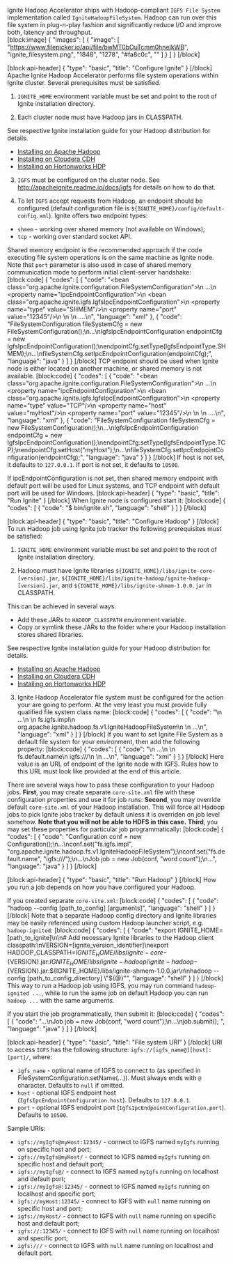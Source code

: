 Ignite Hadoop Accelerator ships with Hadoop-compliant `IGFS File System` implementation called `IgniteHadoopFileSystem`. Hadoop can run over this file system in plug-n-play fashion and significantly reduce I/O and improve both, latency and throughput.  
[block:image]
{
  "images": [
    {
      "image": [
        "https://www.filepicker.io/api/file/bwMT0bOuTcmm0hnelkWB",
        "ignite_filesystem.png",
        "1848",
        "1278",
        "#fa8c0c",
        ""
      ]
    }
  ]
}
[/block]

[block:api-header]
{
  "type": "basic",
  "title": "Configure Ignite"
}
[/block]
Apache Ignite Hadoop Accelerator performs file system operations within Ignite cluster. Several prerequisites must be satisfied.

1) `IGNITE_HOME` environment variable must be set and point to the root of Ignite installation directory.

2) Each cluster node must have Hadoop jars in CLASSPATH. 

See respective Ignite installation guide for your Hadoop distribution for details.
  * [Installing on Apache Hadoop](doc:installing-on-apache-hadoop)
  * [Installing on Cloudera CDH](doc:installing-on-cloudera-cdh)
  * [Installing on Hortonworks HDP](doc:installing-on-hortonworks-hdp)
  
3) `IGFS` must be configured on the cluster node. See http://apacheignite.readme.io/docs/igfs for details on how to do that.

4) To let `IGFS` accept requests from Hadoop, an endpoint should be configured (default configuration file is `${IGNITE_HOME}/config/default-config.xml`).
Ignite offers two endpoint types:
  * `shmem` - working over shared memory (not available on Windows);
  * `tcp` - working over standard socket API.
 
Shared memory endpoint is the recommended approach if the code executing file system operations is on the same machine as Ignite node. Note that `port` parameter is also used in case of shared memory communication mode to perform initial client-server handshake:
[block:code]
{
  "codes": [
    {
      "code": "<bean class=\"org.apache.ignite.configuration.FileSystemConfiguration\">\n  ...\n  <property name=\"ipcEndpointConfiguration\">\n    <bean class=\"org.apache.ignite.igfs.IgfsIpcEndpointConfiguration\">\n      <property name=\"type\" value=\"SHMEM\"/>\n      <property name=\"port\" value=\"12345\"/>\n    </bean>\n  </property>\n  ....\n</bean>",
      "language": "xml"
    },
    {
      "code": "FileSystemConfiguration fileSystemCfg = new FileSystemConfiguration();\n...\nIgfsIpcEndpointConfiguration endpointCfg = new IgfsIpcEndpointConfiguration();\nendpointCfg.setType(IgfsEndpointType.SHMEM);\n...\nfileSystemCfg.setIpcEndpointConfiguration(endpointCfg);",
      "language": "java"
    }
  ]
}
[/block]
TCP endpoint should be used when Ignite node is either located on another machine, or shared memory is not available.
[block:code]
{
  "codes": [
    {
      "code": "<bean class=\"org.apache.ignite.configuration.FileSystemConfiguration\">\n  ...\n  <property name=\"ipcEndpointConfiguration\">\n    <bean class=\"org.apache.ignite.igfs.IgfsIpcEndpointConfiguration\">\n      <property name=\"type\" value=\"TCP\"/>\n      <property name=\"host\" value=\"myHost\"/>\n      <property name=\"port\" value=\"12345\"/>\n    </bean>\n  </property>\n  ....\n</bean>",
      "language": "xml"
    },
    {
      "code": "FileSystemConfiguration fileSystemCfg = new FileSystemConfiguration();\n...\nIgfsIpcEndpointConfiguration endpointCfg = new IgfsIpcEndpointConfiguration();\nendpointCfg.setType(IgfsEndpointType.TCP);\nendpointCfg.setHost(\"myHost\");\n...\nfileSystemCfg.setIpcEndpointConfiguration(endpointCfg);",
      "language": "java"
    }
  ]
}
[/block]
If host is not set, it defaults to `127.0.0.1`.
If port is not set, it defaults to `10500`.

If ipcEndpointConfiguration is not set, then shared memory endpoint with default port will be used for Linux systems, and TCP endpoint with default port will be used for Windows.
[block:api-header]
{
  "type": "basic",
  "title": "Run Ignite"
}
[/block]
When Ignite node is configured start it:
[block:code]
{
  "codes": [
    {
      "code": "$ bin/ignite.sh",
      "language": "shell"
    }
  ]
}
[/block]

[block:api-header]
{
  "type": "basic",
  "title": "Configure Hadoop"
}
[/block]
To run Hadoop job using Ignite job tracker the following prerequisites must be satisfied:

1) `IGNITE_HOME` environment variable must be set and point to the root of Ignite installation directory.

2) Hadoop must have Ignite libraries `${IGNITE_HOME}/libs/ignite-core-[version].jar`,  `${IGNITE_HOME}/libs/ignite-hadoop/ignite-hadoop-[version].jar`, and `${IGNITE_HOME}/libs/ignite-shmem-1.0.0.jar` in CLASSPATH.

This can be achieved in several ways.
  * Add these JARs to `HADOOP_CLASSPATH` environment variable.
  * Copy or symlink these JARs to the folder where your Hadoop installation stores shared libraries.
  
See respective Ignite installation guide for your Hadoop distribution for details.
  * [Installing on Apache Hadoop](doc:installing-on-apache-hadoop)
  * [Installing on Cloudera CDH](doc:installing-on-cloudera-cdh)
  * [Installing on Hortonworks HDP](doc:installing-on-hortonworks-hdp)
  
3) Ignite Hadoop Accelerator file system must be configured for the action your are going to perform.
At the very least you must provide fully qualified file system class name:
[block:code]
{
  "codes": [
    {
      "code": "<configuration>\n  ...\n  <property>\n    <name>fs.igfs.impl</name>\n    <value>org.apache.ignite.hadoop.fs.v1.IgniteHadoopFileSystem</value>\n  </property>\n  ...\n</configuration>",
      "language": "xml"
    }
  ]
}
[/block]
If you want to set Ignite File System as a default file system for your environment, then add the following property:
[block:code]
{
  "codes": [
    {
      "code": "<configuration>\n  ...\n  <property>\n    <name>fs.default.name</name>\n    <value>igfs:///</value>\n  </property>\n  ...\n</configuration>",
      "language": "xml"
    }
  ]
}
[/block]
Here value is an URL of endpoint of the Ignite node with IGFS. Rules how to this URL must look like provided at the end of this article.

There are several ways how to pass these configuration to your Hadoop jobs.
**First**, you may create separate `core-site.xml` file with these configuration properties and use it for job runs:
**Second**, you may override default `core-site.xml` of your Hadoop installation. This will force all Hadoop jobs to pick Ignite jobs tracker by default unless it is overriden on job level somehow. **Note that you will not be able to HDFS in this case.** 
**Third**, you may set these properties for particular job programmatically:
[block:code]
{
  "codes": [
    {
      "code": "Configuration conf = new Configuration();\n...\nconf.set(\"fs.igfs.impl\", \"org.apache.ignite.hadoop.fs.v1.IgniteHadoopFileSystem\");\nconf.set(\"fs.default.name\", \"igfs:///\");\n...\nJob job = new Job(conf, \"word count\");\n...",
      "language": "java"
    }
  ]
}
[/block]

[block:api-header]
{
  "type": "basic",
  "title": "Run Hadoop"
}
[/block]
How you run a job depends on how you have configured your Hadoop.

If you created separate `core-site.xml`:
[block:code]
{
  "codes": [
    {
      "code": "hadoop --config [path_to_config] [arguments]",
      "language": "shell"
    }
  ]
}
[/block]
Note that a separate Hadoop config directory and Ignite libraries may be easily referenced using custom Hadoop launcher script, e.g. `hadoop-ignited`:
[block:code]
{
  "codes": [
    {
      "code": "export IGNITE_HOME=[path_to_ignite]\n\n# Add necessary Ignite libraries to the Hadoop client classpath:\nVERSION=[ignite_version_identifier]\nexport HADOOP_CLASSPATH=${IGNITE_HOME}/libs/ignite-core-${VERSION}.jar:${IGNITE_HOME}/libs/ignite-hadoop/ignite-hadoop-${VERSION}.jar:${IGNITE_HOME}/libs/ignite-shmem-1.0.0.jar\n\nhadoop --config [path_to_config_directory] \"${@}\"",
      "language": "shell"
    }
  ]
}
[/block]
This way to run a Hadoop job using IGFS, you may run command `hadoop-ignited ...`, while to run the same job on default Hadoop you can run `hadoop ...` with the same arguments.

If you start the job programmatically, then submit it:
[block:code]
{
  "codes": [
    {
      "code": "...\nJob job = new Job(conf, \"word count\");\n...\njob.submit();  ",
      "language": "java"
    }
  ]
}
[/block]

[block:api-header]
{
  "type": "basic",
  "title": "File system URI"
}
[/block]
URI to access `IGFS` has the following structure: `igfs://[igfs_name@][host]:[port]/`, where:
  * `igfs_name` - optional name of IGFS to connect to (as specified in FileSystemConfiguration.setName(...)). Must always ends with `@` character. Defaults to `null` if omitted.
  * `host` - optional IGFS endpoint host (`IgfsIpcEndpointConfiguration.host`). Defaults to `127.0.0.1`.
  * `port` - optional IGFS endpoint port (`IgfsIpcEndpointConfiguration.port`). Defaults to `10500`.

Sample URIs:
  * `igfs://myIgfs@myHost:12345/` - connect to IGFS named `myIgfs` running on specific host and port;
  * `igfs://myIgfs@myHost/` - connect to IGFS named `myIgfs` running on specific host and default port;
  *  `igfs://myIgfs@/` - connect to IGFS named `myIgfs` running on localhost and default port;
  *  `igfs://myIgfs@:12345/` - connect to IGFS named `myIgfs` running on localhost and specific port;
  *  `igfs://myHost:12345/` - connect to IGFS with `null` name running on specific host and port;
  * `igfs://myHost/` - connect to IGFS with `null` name running on specific host and default port;
  * `igfs://:12345/` - connect to IGFS with `null` name running on localhost and specific port;
  * `igfs:///` - connect to IGFS with `null` name running on localhost and default port.